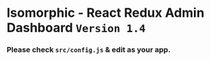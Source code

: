 # Isomorphic - React Redux Admin Dashboard `Version 1.4`

### Please check `src/config.js` & edit as your app.
